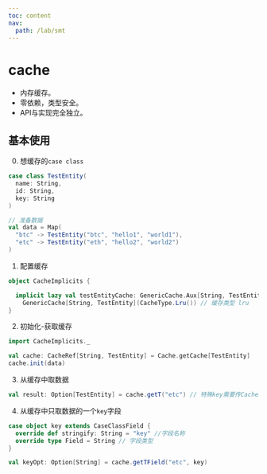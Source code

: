 ```yaml
---
toc: content
nav:
  path: /lab/smt
---
```


# cache

- 内存缓存。
- 零依赖，类型安全。
- API与实现完全独立。

## 基本使用

0. 想缓存的`case class`
```scala
case class TestEntity(
  name: String,
  id: String,
  key: String
)

// 准备数据
val data = Map(
  "btc" -> TestEntity("btc", "hello1", "world1"),
  "etc" -> TestEntity("eth", "hello2", "world2")
)
```

1. 配置缓存
```scala
object CacheImplicits {

  implicit lazy val testEntityCache: GenericCache.Aux[String, TestEntity] = // String缓存key，TestEntity缓存值
    GenericCache[String, TestEntity](CacheType.Lru()) // 缓存类型 lru
}
```

2. 初始化-获取缓存
```scala
import CacheImplicits._

val cache: CacheRef[String, TestEntity] = Cache.getCache[TestEntity]
cache.init(data)
```

3. 从缓存中取数据
```scala
val result: Option[TestEntity] = cache.getT("etc") // 特殊key需要传CacheKeyBuilder
```

4. 从缓存中只取数据的一个`key`字段
```scala
case object key extends CaseClassField {
  override def stringify: String = "key" //字段名称
  override type Field = String // 字段类型
}

val keyOpt: Option[String] = cache.getTField("etc", key)
```
